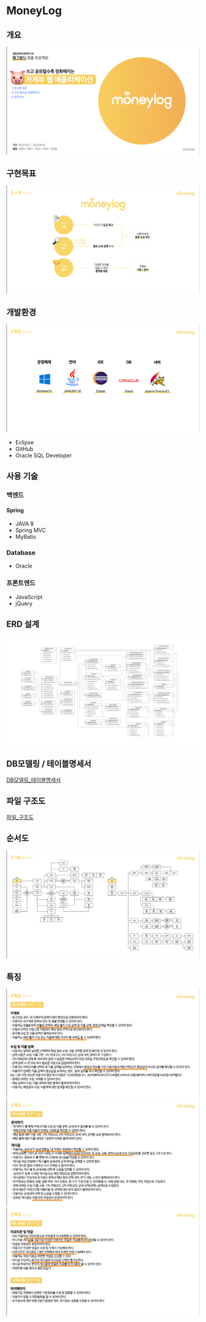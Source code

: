 # MoneyLog

## 개요
![개요](https://github.com/yesaroun/MoneyLog/blob/main/docs/imgs/%E1%84%80%E1%85%A2%E1%84%8B%E1%85%AD.png?raw=true)

## 구현목표
![구현목표](https://github.com/yesaroun/MoneyLog/blob/main/docs/imgs/%E1%84%80%E1%85%AE%E1%84%92%E1%85%A7%E1%86%AB%E1%84%86%E1%85%A9%E1%86%A8%E1%84%91%E1%85%AD.png?raw=true)

## 개발환경
![개발환경](https://github.com/yesaroun/MoneyLog/blob/main/docs/imgs/%E1%84%80%E1%85%A2%E1%84%87%E1%85%A1%E1%86%AF%E1%84%92%E1%85%AA%E1%86%AB%E1%84%80%E1%85%A7%E1%86%BC.png?raw=true)
- Eclipse
- GitHub
- Oracle SQL Developer

## 사용 기술
### 백엔드
#### Spring
- JAVA 8
- Spring MVC
- MyBatis

### Database
- Oracle

### 프론트엔드
- JavaScript
- jQuery

## ERD 설계
![erd](https://github.com/yesaroun/MoneyLog/blob/main/docs/DB%E1%84%86%E1%85%A9%E1%84%83%E1%85%A6%E1%86%AF%E1%84%85%E1%85%B5%E1%86%BC_%E1%84%86%E1%85%A5%E1%84%82%E1%85%B5%E1%84%85%E1%85%A9%E1%84%80%E1%85%B3.png?raw=true)

## DB모델링 / 테이블명세서
[DB모델링_테이블명세서](https://github.com/yesaroun/MoneyLog/blob/main/docs/DB모델링_테이블명세서_머니로그.pdf)

## 파일 구조도
[파일_구조도](https://github.com/yesaroun/MoneyLog/blob/main/docs/파일_구조도_머니로그.pdf)

## 순서도
![순서도](https://github.com/yesaroun/MoneyLog/blob/main/docs/imgs/%E1%84%89%E1%85%AE%E1%86%AB%E1%84%89%E1%85%A5%E1%84%83%E1%85%A9.png?raw=true)

## 특징
![특징1](https://github.com/yesaroun/MoneyLog/blob/main/docs/imgs/%E1%84%90%E1%85%B3%E1%86%A8%E1%84%8C%E1%85%B5%E1%86%BC1.png?raw=true)
![특징2](https://github.com/yesaroun/MoneyLog/blob/main/docs/imgs/%E1%84%90%E1%85%B3%E1%86%A8%E1%84%8C%E1%85%B5%E1%86%BC2.png?raw=true)
![특징3](https://github.com/yesaroun/MoneyLog/blob/main/docs/imgs/%E1%84%90%E1%85%B3%E1%86%A8%E1%84%8C%E1%85%B5%E1%86%BC3.png?raw=true)

